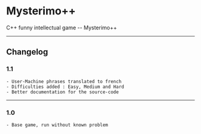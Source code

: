 # Mysterimo++
C++ funny intellectual game -- Mysterimo++

-----------------------

## Changelog

  ### 1.1
    - User-Machine phrases translated to french
    - Difficulties added : Easy, Medium and Hard
    - Better documentation for the source-code
    
  ----
  
  ### 1.0
    - Base game, run without known problem
